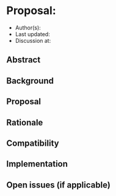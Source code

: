 <!--
This is a template for TiDB's change proposal process, documented [here](./README.md).
-->

# Proposal: <!-- Title -->

- Author(s):     <!-- Author Name, Co-Author Name -->
- Last updated:  <!-- Date -->
- Discussion at: <!-- https://github.com/pingcap/tidb/issues/XXX -->

## Abstract

<!--
A short summary of the proposal:
- What is the issue that the proposal aims to solve?
- What needs to be done in this proposal?
- What is the impact of this proposal?
-->

## Background

<!--
An introduction of the necessary background and the problem being solved by the proposed change:
- The drawback of the current feature and the corresponding use case
- The expected outcome of this proposal.
-->

## Proposal

<!--
A precise statement of the proposed change:
- The new named concepts and a set of metrics to be collected in this proposal (if applicable)
- The overview of the design.
- How it works?
- What needs to be changed to implement this design?
- What may be positively influenced by the proposed change?
- What may be negatively impacted by the proposed change?
-->

## Rationale

<!--
A discussion of alternate approaches and the trade-offs, advantages, and disadvantages of the specified approach:
- How other systems solve the same issue?
- What other designs have been considered and what are their disadvantages?
- What is the advantage of this design compared with other designs?
- What is the disadvantage of this design?
- What is the impact of not doing this?
-->

## Compatibility

<!--
A discussion of the change with regard to the compatiability issues:
- Does this proposal make TiDB not compatible with the old versions?
- Does this proposal make TiDB more compatible with MySQL?
-->

## Implementation

<!--
A detailed description for each step in the implementation:
- Does any former steps block this step?
- Who will do it?
- When to do it?
- How long it takes to accomplish it?
-->

## Open issues (if applicable)

<!--
A discussion of issues relating to this proposal for which the author does not know the solution. This section may be omitted if there are none.
-->
